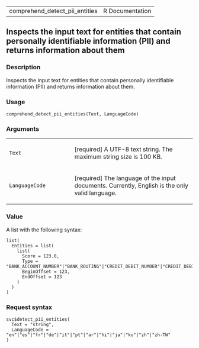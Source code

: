<table style="width: 100%;">
<tbody>
<tr class="odd">
<td>comprehend_detect_pii_entities</td>
<td style="text-align: right;">R Documentation</td>
</tr>
</tbody>
</table>

## Inspects the input text for entities that contain personally identifiable information (PII) and returns information about them

### Description

Inspects the input text for entities that contain personally
identifiable information (PII) and returns information about them.

### Usage

    comprehend_detect_pii_entities(Text, LanguageCode)

### Arguments

<table>
<colgroup>
<col style="width: 35%" />
<col style="width: 65%" />
</colgroup>
<tbody>
<tr class="odd">
<td><code id="comprehend_detect_pii_entities_:_Text">Text</code></td>
<td><p>[required] A UTF-8 text string. The maximum string size is 100
KB.</p></td>
</tr>
<tr class="even">
<td><code
id="comprehend_detect_pii_entities_:_LanguageCode">LanguageCode</code></td>
<td><p>[required] The language of the input documents. Currently,
English is the only valid language.</p></td>
</tr>
</tbody>
</table>

### Value

A list with the following syntax:

    list(
      Entities = list(
        list(
          Score = 123.0,
          Type = "BANK_ACCOUNT_NUMBER"|"BANK_ROUTING"|"CREDIT_DEBIT_NUMBER"|"CREDIT_DEBIT_CVV"|"CREDIT_DEBIT_EXPIRY"|"PIN"|"EMAIL"|"ADDRESS"|"NAME"|"PHONE"|"SSN"|"DATE_TIME"|"PASSPORT_NUMBER"|"DRIVER_ID"|"URL"|"AGE"|"USERNAME"|"PASSWORD"|"AWS_ACCESS_KEY"|"AWS_SECRET_KEY"|"IP_ADDRESS"|"MAC_ADDRESS"|"ALL"|"LICENSE_PLATE"|"VEHICLE_IDENTIFICATION_NUMBER"|"UK_NATIONAL_INSURANCE_NUMBER"|"CA_SOCIAL_INSURANCE_NUMBER"|"US_INDIVIDUAL_TAX_IDENTIFICATION_NUMBER"|"UK_UNIQUE_TAXPAYER_REFERENCE_NUMBER"|"IN_PERMANENT_ACCOUNT_NUMBER"|"IN_NREGA"|"INTERNATIONAL_BANK_ACCOUNT_NUMBER"|"SWIFT_CODE"|"UK_NATIONAL_HEALTH_SERVICE_NUMBER"|"CA_HEALTH_NUMBER"|"IN_AADHAAR"|"IN_VOTER_NUMBER",
          BeginOffset = 123,
          EndOffset = 123
        )
      )
    )

### Request syntax

    svc$detect_pii_entities(
      Text = "string",
      LanguageCode = "en"|"es"|"fr"|"de"|"it"|"pt"|"ar"|"hi"|"ja"|"ko"|"zh"|"zh-TW"
    )
